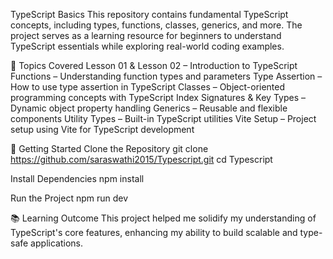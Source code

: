 TypeScript Basics
This repository contains fundamental TypeScript concepts, including types, functions, classes, generics, and more. The project serves as a learning resource for beginners to understand TypeScript essentials while exploring real-world coding examples.

📌 Topics Covered
Lesson 01 & Lesson 02 – Introduction to TypeScript
Functions – Understanding function types and parameters
Type Assertion – How to use type assertion in TypeScript
Classes – Object-oriented programming concepts with TypeScript
Index Signatures & Key Types – Dynamic object property handling
Generics – Reusable and flexible components
Utility Types – Built-in TypeScript utilities
Vite Setup – Project setup using Vite for TypeScript development

🚀 Getting Started
Clone the Repository
git clone https://github.com/saraswathi2015/Typescript.git
cd Typescript

Install Dependencies
npm install

Run the Project
npm run dev

📚 Learning Outcome
This project helped me solidify my understanding of TypeScript's core features, enhancing my ability to build scalable and type-safe applications.

